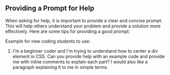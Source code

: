 ## Providing a Prompt for Help

When asking for help, it is important to provide a clear and concise prompt. This will help others understand your problem and provide a solution more effectively. Here are some tips for providing a good prompt:

Example for new coding students to use:

1. I'm a beginner coder and I'm trying to understand how to center a div element in CSS. Can you provide help with an example code and provide me with inline comments to explain each part? I would also like a paragraph explaining it to me in simple terms.